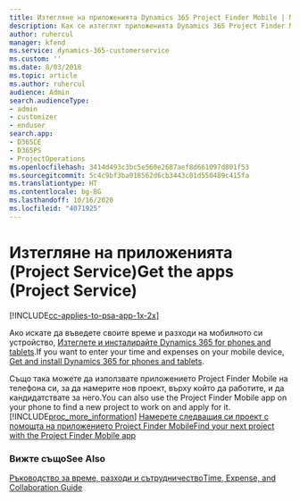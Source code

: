 ```yaml
---
title: Изтегляне на приложенията Dynamics 365 Project Finder Mobile | MicrosoftDocs
description: Как се изтеглят приложенията Dynamics 365 Project Finder Mobile
author: ruhercul
manager: kfend
ms.service: dynamics-365-customerservice
ms.custom: ''
ms.date: 8/03/2018
ms.topic: article
ms.author: ruhercul
audience: Admin
search.audienceType:
- admin
- customizer
- enduser
search.app:
- D365CE
- D365PS
- ProjectOperations
ms.openlocfilehash: 3414d493c3bc5e560e2687aef8d661097d801f53
ms.sourcegitcommit: 5c4c9bf3ba018562d6cb3443c01d550489c415fa
ms.translationtype: HT
ms.contentlocale: bg-BG
ms.lasthandoff: 10/16/2020
ms.locfileid: "4071925"
---
```

# <a name="get-the-apps-project-service"></a><span data-ttu-id="ceac4-103">Изтегляне на приложенията (Project Service)</span><span class="sxs-lookup"><span data-stu-id="ceac4-103">Get the apps (Project Service)</span></span>

[!INCLUDE[cc-applies-to-psa-app-1x-2x](../includes/cc-applies-to-psa-app-1x-2x.md)]

<span data-ttu-id="ceac4-104">Ако искате да въведете своите време и разходи на мобилното си устройство, [Изтеглете и инсталирайте Dynamics 365 for phones and tablets](https://docs.microsoft.com/dynamics365/mobile-app/dynamics-365-phones-tablets-users-guide).</span><span class="sxs-lookup"><span data-stu-id="ceac4-104">If you want to enter your time and expenses on your mobile device, [Get and install Dynamics 365 for phones and tablets](https://docs.microsoft.com/dynamics365/mobile-app/dynamics-365-phones-tablets-users-guide).</span></span>  
  
 <span data-ttu-id="ceac4-105">Също така можете да използвате приложението Project Finder Mobile на телефона си, за да намерите нов проект, върху който да работите, и да кандидатствате за него.</span><span class="sxs-lookup"><span data-stu-id="ceac4-105">You can also use the Project Finder Mobile app on your phone to find a new project to work on and apply for it.</span></span> [!INCLUDE[proc_more_information](../includes/proc-more-information.md)] <span data-ttu-id="ceac4-106">[Намерете следващия си проект с помощта на приложението Project Finder Mobile](../psa/find-next-project-finder-mobile-app.md)</span><span class="sxs-lookup"><span data-stu-id="ceac4-106">[Find your next project with the Project Finder Mobile app](../psa/find-next-project-finder-mobile-app.md)</span></span> 
  
### <a name="see-also"></a><span data-ttu-id="ceac4-107">Вижте също</span><span class="sxs-lookup"><span data-stu-id="ceac4-107">See Also</span></span>  
 [<span data-ttu-id="ceac4-108">Ръководство за време, разходи и сътрудничество</span><span class="sxs-lookup"><span data-stu-id="ceac4-108">Time, Expense, and Collaboration Guide</span></span>](../psa/time-expense-collaboration-guide.md)

